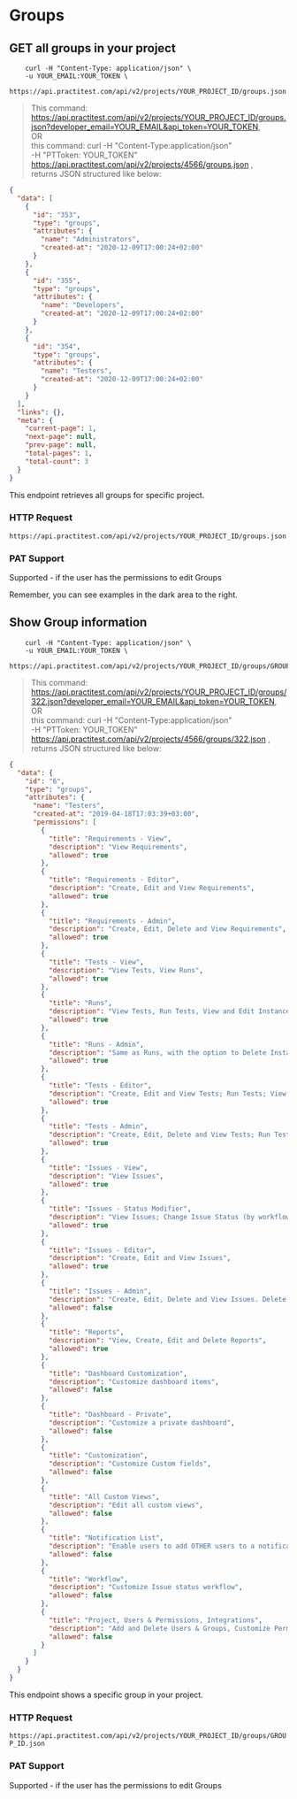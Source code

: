 # Groups


## GET all groups in your project
```shell
    curl -H "Content-Type: application/json" \
    -u YOUR_EMAIL:YOUR_TOKEN \
    https://api.practitest.com/api/v2/projects/YOUR_PROJECT_ID/groups.json
```

> This command: https://api.practitest.com/api/v2/projects/YOUR_PROJECT_ID/groups.json?developer_email=YOUR_EMAIL&api_token=YOUR_TOKEN, <br>
OR <br>
 this command: curl -H "Content-Type:application/json" \
-H "PTToken: YOUR_TOKEN" \
https://api.practitest.com/api/v2/projects/4566/groups.json , <br>
returns JSON structured like below:


```json
{
  "data": [
    {
      "id": "353",
      "type": "groups",
      "attributes": {
        "name": "Administrators",
        "created-at": "2020-12-09T17:00:24+02:00"
      }
    },
    {
      "id": "355",
      "type": "groups",
      "attributes": {
        "name": "Developers",
        "created-at": "2020-12-09T17:00:24+02:00"
      }
    },
    {
      "id": "354",
      "type": "groups",
      "attributes": {
        "name": "Testers",
        "created-at": "2020-12-09T17:00:24+02:00"
      }
    }
  ],
  "links": {},
  "meta": {
    "current-page": 1,
    "next-page": null,
    "prev-page": null,
    "total-pages": 1,
    "total-count": 3
  }
}
```

This endpoint retrieves all groups for specific project.

### HTTP Request

`https://api.practitest.com/api/v2/projects/YOUR_PROJECT_ID/groups.json`



### PAT Support
Supported - if the user has the permissions to edit Groups

<aside class="notice">
  Remember, you can see examples in the dark area to the right.
</aside>


## Show Group information
```shell
    curl -H "Content-Type: application/json" \
    -u YOUR_EMAIL:YOUR_TOKEN \
    https://api.practitest.com/api/v2/projects/YOUR_PROJECT_ID/groups/GROUP_ID.json
```

> This command: https://api.practitest.com/api/v2/projects/YOUR_PROJECT_ID/groups/322.json?developer_email=YOUR_EMAIL&api_token=YOUR_TOKEN, <br>
OR <br>
 this command: curl -H "Content-Type:application/json" \
-H "PTToken: YOUR_TOKEN" \
https://api.practitest.com/api/v2/projects/4566/groups/322.json , <br>
returns JSON structured like below:


```json
{
  "data": {
    "id": "6",
    "type": "groups",
    "attributes": {
      "name": "Testers",
      "created-at": "2019-04-18T17:03:39+03:00",
      "permissions": [
        {
          "title": "Requirements - View",
          "description": "View Requirements",
          "allowed": true
        },
        {
          "title": "Requirements - Editor",
          "description": "Create, Edit and View Requirements",
          "allowed": true
        },
        {
          "title": "Requirements - Admin",
          "description": "Create, Edit, Delete and View Requirements",
          "allowed": true
        },
        {
          "title": "Tests - View",
          "description": "View Tests, View Runs",
          "allowed": true
        },
        {
          "title": "Runs",
          "description": "View Tests, Run Tests, View and Edit Instances & Runs",
          "allowed": true
        },
        {
          "title": "Runs - Admin",
          "description": "Same as Runs, with the option to Delete Instances and Runs",
          "allowed": true
        },
        {
          "title": "Tests - Editor",
          "description": "Create, Edit and View Tests; Run Tests; View and Edit Instances & Runs",
          "allowed": true
        },
        {
          "title": "Tests - Admin",
          "description": "Create, Edit, Delete and View Tests; Run Tests; View, Edit and Delete Runs, Create TestSets permutations",
          "allowed": true
        },
        {
          "title": "Issues - View",
          "description": "View Issues",
          "allowed": true
        },
        {
          "title": "Issues - Status Modifier",
          "description": "View Issues; Change Issue Status (by workflow transitions; Add comments to Issues",
          "allowed": true
        },
        {
          "title": "Issues - Editor",
          "description": "Create, Edit and View Issues",
          "allowed": true
        },
        {
          "title": "Issues - Admin",
          "description": "Create, Edit, Delete and View Issues. Delete on specific projects.",
          "allowed": false
        },
        {
          "title": "Reports",
          "description": "View, Create, Edit and Delete Reports",
          "allowed": true
        },
        {
          "title": "Dashboard Customization",
          "description": "Customize dashboard items",
          "allowed": false
        },
        {
          "title": "Dashboard - Private",
          "description": "Customize a private dashboard",
          "allowed": false
        },
        {
          "title": "Customization",
          "description": "Customize Custom fields",
          "allowed": false
        },
        {
          "title": "All Custom Views",
          "description": "Edit all custom views",
          "allowed": false
        },
        {
          "title": "Notification List",
          "description": "Enable users to add OTHER users to a notification list of an entity.",
          "allowed": false
        },
        {
          "title": "Workflow",
          "description": "Customize Issue status workflow",
          "allowed": false
        },
        {
          "title": "Project, Users & Permissions, Integrations",
          "description": "Add and Delete Users & Groups, Customize Permissions, Change Project Name and Logo, Set Integrations and Webhooks",
          "allowed": false
        }
      ]
    }
  }
}
```

This endpoint shows a specific group in your project.


### HTTP Request

`https://api.practitest.com/api/v2/projects/YOUR_PROJECT_ID/groups/GROUP_ID.json`



### PAT Support
Supported - if the user has the permissions to edit Groups
